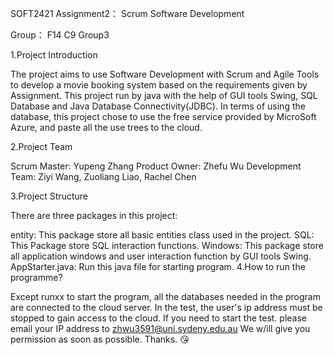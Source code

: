 SOFT2421 Assignment2： Scrum Software Development

Group： F14 C9 Group3

1.Project Introduction

The project aims to use Software Development with Scrum and Agile Tools to develop a movie booking system based on the requirements given by Assignment.
This project run by java with the help of GUI tools Swing, SQL Database and Java Database Connectivity(JDBC).
In terms of using the database, this project chose to use the free service provided by MicroSoft Azure, and paste all the use trees to the cloud.

2.Project Team

Scrum Master: Yupeng Zhang
Product Owner: Zhefu Wu
Development Team: Ziyi Wang, Zuoliang Liao, Rachel Chen

3.Project Structure

There are three packages in this project:

entity: This package store all basic entities class used in the project.
SQL: This Package store SQL interaction functions.
Windows: This package store all application windows and user interaction function by GUI tools Swing.
AppStarter.java: Run this java file for starting program.
4.How to run the programme?

Except runxx to start the program, all the databases needed in the program are connected to the cloud server. In the test, the user's ip address must be stopped to gain access to the cloud. If you need to start the test.
please email your IP address to zhwu3591@uni.sydeny.edu.au We w/ill give you permission as soon as possible. Thanks. 😘
